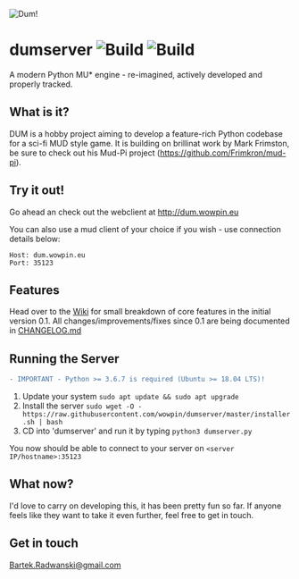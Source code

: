 ![Dum!](docs/logo.png)
# dumserver ![Build](https://img.shields.io/badge/build-0.6.5-green.svg) ![Build](https://img.shields.io/badge/grapevine.haus-Supported-green.svg)
A modern Python MU* engine - re-imagined, actively developed and properly tracked.

## What is it?
DUM is a hobby project aiming to develop a feature-rich Python codebase for a sci-fi MUD style game. It is building on brillinat work by Mark Frimston, be sure to check out his Mud-Pi project (https://github.com/Frimkron/mud-pi).

## Try it out!
Go ahead an check out the webclient at http://dum.wowpin.eu

You can also use a mud client of your choice if you wish - use connection details below:

```
Host: dum.wowpin.eu
Port: 35123
```

## Features
Head over to the [Wiki](http://dumengine.wikidot.com/dum-v0-1-feature-summary) for small breakdown of core features in the initial version 0.1. All changes/improvements/fixes since 0.1 are being documented in [CHANGELOG.md](CHANGELOG.md)

## Running the Server
```diff
- IMPORTANT - Python >= 3.6.7 is required (Ubuntu >= 18.04 LTS)!
```
1. Update your system `sudo apt update && sudo apt upgrade`
2. Install the server `sudo wget -O - https://raw.githubusercontent.com/wowpin/dumserver/master/installer.sh | bash`
3. CD into 'dumserver' and run it by typing `python3 dumserver.py`

You now should be able to connect to your server on `<server IP/hostname>:35123`

## What now?
I'd love to carry on developing this, it has been pretty fun so far. If anyone feels like they want to take it even further, feel free to get in touch.

## Get in touch
Bartek.Radwanski@gmail.com
